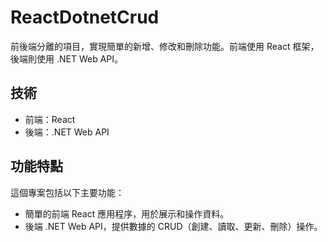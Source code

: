 # ReactDotnetCrud

前後端分離的項目，實現簡單的新增、修改和刪除功能。前端使用 React 框架，後端則使用 .NET Web API。

## 技術

- 前端：React
- 後端：.NET Web API

## 功能特點

這個專案包括以下主要功能：

- 簡單的前端 React 應用程序，用於展示和操作資料。
- 後端 .NET Web API，提供數據的 CRUD（創建、讀取、更新、刪除）操作。
